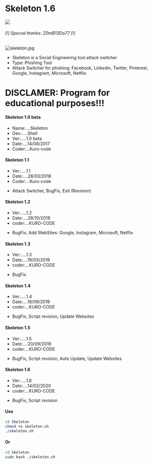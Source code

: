 # Skeleton 1.6
![](https://img.shields.io/badge/Skeleton-Shell-green.svg)
######     [!] Special thanks: Z0mB13Do77 [!]

![skeleton.jpg](https://github.com/KURO-CODE/Skeleton/blob/master/skeleton.jpg)

* Skeleton is a Social Engineering tool attack switcher
* Type: Phishing Tool
* Attack Switcher for phishing: Facebook, Linkedin, Twitter, Pinterest, Google, Instagram, Microsoft, Netflix.

# DISCLAMER: Program for educational purposes!!!

#### Skeleton 1.0 beta
* Name:....Skeleton
* Dev:.....Shell
* Ver:.....1.0 beta
* Date:....14/08/2017
* Coder:...Kuro-code

#### Skeleton 1.1
* Ver:.....1.1
* Date:....28/03/2018
* Coder:...Kuro-code

- Attack Switcher, BugFix, Exit (Revision)

#### Skeleton 1.2
* Ver:.....1.2
* Date:....28/10/2018
* coder:...KURO-CODE

- BugFix, Add WebSites: Google, Instagram, Microsoft, Netflix

#### Skeleton 1.3
* Ver:.....1.3
* Date:....19/03/2019
* coder:...KURO-CODE

- BugFix

#### Skeleton 1.4
* Ver:.....1.4
* Date:....18/09/2019
* coder:...KURO-CODE


- BugFix, Script revision, Update Websites

#### Skeleton 1.5
* Ver:.....1.5
* Date:....20/09/2019
* coder:...KURO-CODE

- BugFix, Script revision, Auto Update, Update Websites

#### Skeleton 1.6
* Ver:.....1.6
* Date:....14/02/2020
* coder:...KURO-CODE

- BugFix, Script revision

#### Use 
```bash
cd Skeleton
chmod +x skeleton.sh
./skeleton.sh
```
#### Or
```bash
cd Skeleton
sudo bash ./skeleton.sh
```
